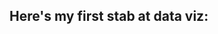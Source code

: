 ## Here's my first stab at data viz:

<div class="flourish-embed flourish-chart" data-src="visualisation/11662128"><script src="https://public.flourish.studio/resources/embed.js"></script></div>
